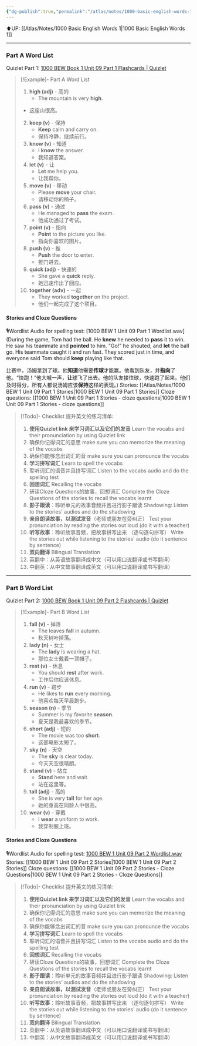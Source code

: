 ```yaml
---
{"dg-publish":true,"permalink":"/atlas/notes/1000-basic-english-words-1-unit-09/"}
---
```


⬆️UP: [[Atlas/Notes/1000 Basic English Words 1\|1000 Basic English Words 1]]

---
### Part A Word List
Quizlet Part 1: [1000 BEW Book 1 Unit 09 Part 1 Flashcards | Quizlet]()

> [!Example]- Part A Word List
> 1. **high (adj)** - 高的  
>     - The mountain is very **high**.  
> 	- 这座山很高。
> 2. **keep (v)** - 保持  
>     - **Keep** calm and carry on.  
>     - 保持冷静，继续前行。
> 3. **know (v)** - 知道  
>     - I **know** the answer.  
>     - 我知道答案。
> 4. **let (v)** - 让  
>     - **Let** me help you.  
>     - 让我帮你。
> 5. **move (v)** - 移动  
>     - Please **move** your chair.  
>     - 请移动你的椅子。
> 6. **pass (v)** - 通过  
>     - He managed to **pass** the exam.  
>     - 他成功通过了考试。
> 7. **point (v)** - 指向  
>     - **Point** to the picture you like.  
>     - 指向你喜欢的图片。
> 8. **push (v)** - 推  
>     - **Push** the door to enter.  
>     - 推门进去。
> 9. **quick (adj)** - 快速的  
>     - She gave a **quick** reply.  
>     - 她迅速作出了回应。
> 10. **together (adv)** - 一起  
>     - They worked **together** on the project.  
>     - 他们一起完成了这个项目。

#### Stories and Cloze Questions
🎙️Wordlist Audio for spelling test: [1000 BEW 1 Unit 09 Part 1 Wordlist.wav](During the game, Tom had the ball. He **knew** he needed to **pass** it to win. He saw his teammate and **pointed** to him. "Go!" he shouted, and **let** the ball go. His teammate caught it and ran fast. They scored just in time, and everyone said Tom should **keep** playing like that.

比赛中，汤姆拿到了球。他**知道**他需要**传球**才能赢。他看到队友，并**指向**了他。“快跑！”他大喊一声，**让**球飞了出去。他的队友接住球，快速跑了起来。他们及时得分，所有人都说汤姆应该**保持**这样的表现。)
Stories: [[Atlas/Notes/1000 BEW 1 Unit 09 Part 1 Stories\|1000 BEW 1 Unit 09 Part 1 Stories]]
Cloze questions: [[1000 BEW 1 Unit 09 Part 1 Stories - cloze questions\|1000 BEW 1 Unit 09 Part 1 Stories - cloze questions]]

> [!Todo]- Checklist 提升英文的练习清单:
> 
> 1. **使用Quizlet link 来学习词汇以及它们的发音** 
>    Learn the vocabs and their pronunciation by using Quizlet link
>	1. 确保你记得词汇的意思 
>	   make sure you can memorize the meaning of the vocabs
>	2. 确保你能够念出词汇的音 
>	   make sure you can pronounce the vocabs
> 2. **学习拼写词汇** Learn to spell the vocabs
>	1. 聆听词汇的语音并且拼写词汇 
>	   Listen to the vocabs audio and do the spelling test
> 3. **回想词汇** Recalling the vocabs
>	1. 研读Cloze Questions的故事，回想词汇 
>	   Complete the Cloze Questions of the stories to recall the vocabs learnt
> 4. **影子跟读**：聆听单元的故事音频并且进行影子跟读 
>    Shadowing: Listen to the stories' audios and do the shadowing
> 5. **亲自朗读故事，以测试发音**（老师或朋友在旁纠正）
>    Test your pronunciation by reading the stories out loud (do it with a teacher)
> 6. **听写故事**：聆听故事音频，把故事拼写出来 （逐句逐句拼写）
>   Write the stories out while listening to the stories' audio (do it sentence by sentence)
> 7. **双向翻译** Bilingual Translation 
> 	1. 英翻中：从英语故事翻译成中文（可以用口说翻译或书写翻译）
> 	2. 中翻英：从中文故事翻译成英文（可以用口说翻译或书写翻译）

---
### Part B Word List
Quizlet Part 2: [1000 BEW Book 1 Unit 09 Part 2 Flashcards | Quizlet](https://drive.google.com/file/d/1sDN65W_VH6DYRJrSMCdSvC9TeORq91Ap/view?usp=drive_link)

> [!Example]- Part B Word List
> 1. **fall (v)** - 掉落  
>     - The leaves **fall** in autumn.  
>     - 秋天树叶掉落。
> 2. **lady (n)** - 女士  
>     - The **lady** is wearing a hat.  
>     - 那位女士戴着一顶帽子。
> 3. **rest (v)** - 休息  
>     - You should **rest** after work.  
>     - 工作后你应该休息。
> 4. **run (v)** - 跑步  
>     - He likes to **run** every morning.  
>     - 他喜欢每天早晨跑步。
> 5. **season (n)** - 季节  
>     - Summer is my favorite **season**.  
>     - 夏天是我最喜欢的季节。
> 6. **short (adj)** - 短的  
>     - The movie was too **short**.  
>     - 这部电影太短了。
> 7. **sky (n)** - 天空  
>     - The **sky** is clear today.  
>     - 今天天空很晴朗。
> 8. **stand (v)** - 站立  
>     - **Stand** here and wait.  
>     - 站在这里等。
> 9. **tall (adj)** - 高的  
>     - She is very **tall** for her age.  
>     - 她的身高在同龄人中很高。
> 10. **wear (v)** - 穿戴  
>     - I **wear** a uniform to work.  
>     - 我穿制服上班。
#### Stories and Cloze Questions
🎙️Wordlist Audio for spelling test: [1000 BEW 1 Unit 09 Part 2 Wordlist.wav]()
Stories: [[1000 BEW 1 Unit 09 Part 2 Stories\|1000 BEW 1 Unit 09 Part 2 Stories]]
Cloze questions: [[1000 BEW 1 Unit 09 Part 2 Stories - Cloze Questions\|1000 BEW 1 Unit 09 Part 2 Stories - Cloze Questions]]

> [!Todo]- Checklist 提升英文的练习清单:
> 
> 1. **使用Quizlet link 来学习词汇以及它们的发音** 
>    Learn the vocabs and their pronunciation by using Quizlet link
>	1. 确保你记得词汇的意思 
>	   make sure you can memorize the meaning of the vocabs
>	2. 确保你能够念出词汇的音 
>	   make sure you can pronounce the vocabs
> 2. **学习拼写词汇** Learn to spell the vocabs
>	1. 聆听词汇的语音并且拼写词汇 
>	   Listen to the vocabs audio and do the spelling test
> 3. **回想词汇** Recalling the vocabs
>	1. 研读Cloze Questions的故事，回想词汇 
>	   Complete the Cloze Questions of the stories to recall the vocabs learnt
> 4. **影子跟读**：聆听单元的故事音频并且进行影子跟读 
>    Shadowing: Listen to the stories' audios and do the shadowing
> 5. **亲自朗读故事，以测试发音**（老师或朋友在旁纠正）
>    Test your pronunciation by reading the stories out loud (do it with a teacher)
> 6. **听写故事**：聆听故事音频，把故事拼写出来 （逐句逐句拼写）
>   Write the stories out while listening to the stories' audio (do it sentence by sentence)
> 7. **双向翻译** Bilingual Translation 
> 	1. 英翻中：从英语故事翻译成中文（可以用口说翻译或书写翻译）
> 	2. 中翻英：从中文故事翻译成英文（可以用口说翻译或书写翻译）

